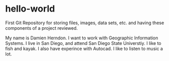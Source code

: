 # hello-world

First Git Repository for storing files, images, data sets, etc. and having these components of a project reviewed.

My name is Damien Herndon.  I want to work with Geographic Information Systems.  I live in San Diego, and attend San Diego State Universtiy.  I like to fish and kayak.  I also have experince with Autocad.  I like to listen to music a lot.
